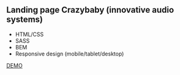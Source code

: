 ## Landing page Crazybaby (innovative audio systems)

- HTML/CSS
- SASS
- BEM
- Responsive design (mobile/tablet/desktop)

[DEMO](https://kseniia-chepur.github.io/crazybaby_landing/)
